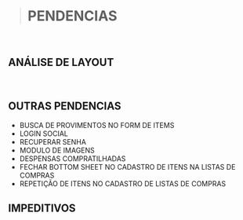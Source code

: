 > # PENDENCIAS
<br>

## ANÁLISE DE LAYOUT


<br>

## OUTRAS PENDENCIAS
- BUSCA DE PROVIMENTOS NO FORM DE ITEMS
- LOGIN SOCIAL
- RECUPERAR SENHA
- MODULO DE IMAGENS
- DESPENSAS COMPRATILHADAS
- FECHAR BOTTOM SHEET NO CADASTRO DE ITENS NA LISTAS DE COMPRAS
- REPETIÇÃO DE ITENS NO CADASTRO DE LISTAS DE COMPRAS

## IMPEDITIVOS